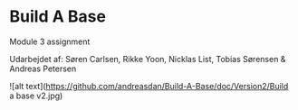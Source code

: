 # Build A Base
Module 3 assignment

Udarbejdet af: Søren Carlsen, Rikke Yoon, Nicklas List, Tobias Sørensen & Andreas Petersen

![alt text](https://github.com/andreasdan/Build-A-Base/doc/Version2/Build a base v2.jpg)
